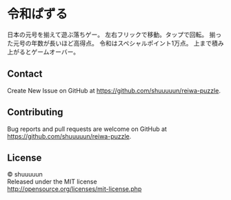 # 令和ぱずる

日本の元号を揃えて遊ぶ落ちゲー。
左右フリックで移動。タップで回転。
揃った元号の年数が長いほど高得点。
令和はスペシャルポイント1万点。
上まで積み上がるとゲームオーバー。

## Contact

Create New Issue on GitHub at https://github.com/shuuuuun/reiwa-puzzle.

## Contributing

Bug reports and pull requests are welcome on GitHub at https://github.com/shuuuuun/reiwa-puzzle.

## License

© shuuuuun  
Released under the MIT license  
http://opensource.org/licenses/mit-license.php
